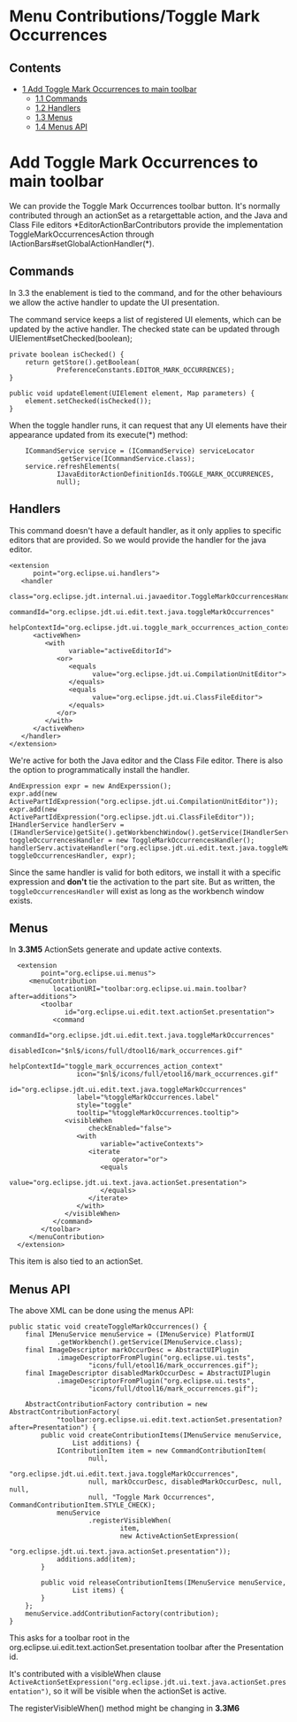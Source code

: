 Menu Contributions/Toggle Mark Occurrences
==========================================

Contents
--------

*   [1 Add Toggle Mark Occurrences to main toolbar](#Add-Toggle-Mark-Occurrences-to-main-toolbar)
    *   [1.1 Commands](#Commands)
    *   [1.2 Handlers](#Handlers)
    *   [1.3 Menus](#Menus)
    *   [1.4 Menus API](#Menus-API)

Add Toggle Mark Occurrences to main toolbar
===========================================

We can provide the Toggle Mark Occurrences toolbar button. It's normally contributed through an actionSet as a retargettable action, and the Java and Class File editors \*EditorActionBarContributors provide the implementation ToggleMarkOccurrencesAction through IActionBars#setGlobalActionHandler(\*).

Commands
--------

In 3.3 the enablement is tied to the command, and for the other behaviours we allow the active handler to update the UI presentation.

The command service keeps a list of registered UI elements, which can be updated by the active handler. The checked state can be updated through UIElement#setChecked(boolean);

    private boolean isChecked() {
    	return getStore().getBoolean(
    			PreferenceConstants.EDITOR_MARK_OCCURRENCES);
    }
    
    public void updateElement(UIElement element, Map parameters) {
    	element.setChecked(isChecked());
    }
    

 

When the toggle handler runs, it can request that any UI elements have their appearance updated from its execute(*) method:

 

    	ICommandService service = (ICommandService) serviceLocator
    			.getService(ICommandService.class);
    	service.refreshElements(
    			IJavaEditorActionDefinitionIds.TOGGLE_MARK_OCCURRENCES,
    			null);
    

 

  

Handlers
--------

This command doesn't have a default handler, as it only applies to specific editors that are provided. So we would provide the handler for the java editor.

    <extension
          point="org.eclipse.ui.handlers">
       <handler
             class="org.eclipse.jdt.internal.ui.javaeditor.ToggleMarkOccurrencesHandler"
             commandId="org.eclipse.jdt.ui.edit.text.java.toggleMarkOccurrences"
             helpContextId="org.eclipse.jdt.ui.toggle_mark_occurrences_action_context">
          <activeWhen>
             <with
                   variable="activeEditorId">
                <or>
                   <equals
                         value="org.eclipse.jdt.ui.CompilationUnitEditor">
                   </equals>
                   <equals
                         value="org.eclipse.jdt.ui.ClassFileEditor">
                   </equals>
                </or>
             </with>
          </activeWhen>
       </handler>
    </extension>
    

 

  
We're active for both the Java editor and the Class File editor. There is also the option to programmatically install the handler.

    AndExpression expr = new AndExperssion();
    expr.add(new ActivePartIdExpression("org.eclipse.jdt.ui.CompilationUnitEditor"));
    expr.add(new ActivePartIdExpression("org.eclipse.jdt.ui.ClassFileEditor"));
    IHandlerService handlerServ = (IHandlerService)getSite().getWorkbenchWindow().getService(IHandlerService.class);
    toggleOccurrencesHandler = new ToggleMarkOccurrencesHandler();
    handlerServ.activateHandler("org.eclipse.jdt.ui.edit.text.java.toggleMarkOccurrences", toggleOccurrencesHandler, expr);
    

 

Since the same handler is valid for both editors, we install it with a specific expression and **don't** tie the activation to the part site. But as written, the `toggleOccurrencesHandler` will exist as long as the workbench window exists.

Menus
-----

In **3.3M5** ActionSets generate and update active contexts.

  

 

      <extension
            point="org.eclipse.ui.menus">
         <menuContribution
               locationURI="toolbar:org.eclipse.ui.main.toolbar?after=additions">
            <toolbar
                  id="org.eclipse.ui.edit.text.actionSet.presentation">
               <command
                     commandId="org.eclipse.jdt.ui.edit.text.java.toggleMarkOccurrences"
                     disabledIcon="$nl$/icons/full/dtool16/mark_occurrences.gif"
                     helpContextId="toggle_mark_occurrences_action_context"
                     icon="$nl$/icons/full/etool16/mark_occurrences.gif"
                     id="org.eclipse.jdt.ui.edit.text.java.toggleMarkOccurrences"
                     label="%toggleMarkOccurrences.label"
                     style="toggle"
                     tooltip="%toggleMarkOccurrences.tooltip">
                  <visibleWhen
                        checkEnabled="false">
                     <with
                           variable="activeContexts">
                        <iterate
                              operator="or">
                           <equals
                                 value="org.eclipse.jdt.ui.text.java.actionSet.presentation">
                           </equals>
                        </iterate>
                     </with>
                  </visibleWhen>
               </command>
            </toolbar>
         </menuContribution>
      </extension>
    

 

  
This item is also tied to an actionSet.

Menus API
---------

The above XML can be done using the menus API:

    public static void createToggleMarkOccurrences() {
        final IMenuService menuService = (IMenuService) PlatformUI
                .getWorkbench().getService(IMenuService.class);
        final ImageDescriptor markOccurDesc = AbstractUIPlugin
                .imageDescriptorFromPlugin("org.eclipse.ui.tests",
                        "icons/full/etool16/mark_occurrences.gif");
        final ImageDescriptor disabledMarkOccurDesc = AbstractUIPlugin
                .imageDescriptorFromPlugin("org.eclipse.ui.tests",
                        "icons/full/dtool16/mark_occurrences.gif");
    
        AbstractContributionFactory contribution = new AbstractContributionFactory(
                "toolbar:org.eclipse.ui.edit.text.actionSet.presentation?after=Presentation") {
            public void createContributionItems(IMenuService menuService,
                    List additions) {
                IContributionItem item = new CommandContributionItem(
                        null,
                        "org.eclipse.jdt.ui.edit.text.java.toggleMarkOccurrences",
                        null, markOccurDesc, disabledMarkOccurDesc, null, null,
                        null, "Toggle Mark Occurrences", CommandContributionItem.STYLE_CHECK);
                menuService
                        .registerVisibleWhen(
                                item,
                                new ActiveActionSetExpression(
                                        "org.eclipse.jdt.ui.text.java.actionSet.presentation"));
                additions.add(item);
            }
    
            public void releaseContributionItems(IMenuService menuService,
                    List items) {
            }
        };
        menuService.addContributionFactory(contribution);
    }
    

 

  
This asks for a toolbar root in the org.eclipse.ui.edit.text.actionSet.presentation toolbar after the Presentation id.

It's contributed with a visibleWhen clause `ActiveActionSetExpression("org.eclipse.jdt.ui.text.java.actionSet.presentation")`, so it will be visible when the actionSet is active.

The registerVisibleWhen() method might be changing in **3.3M6**

